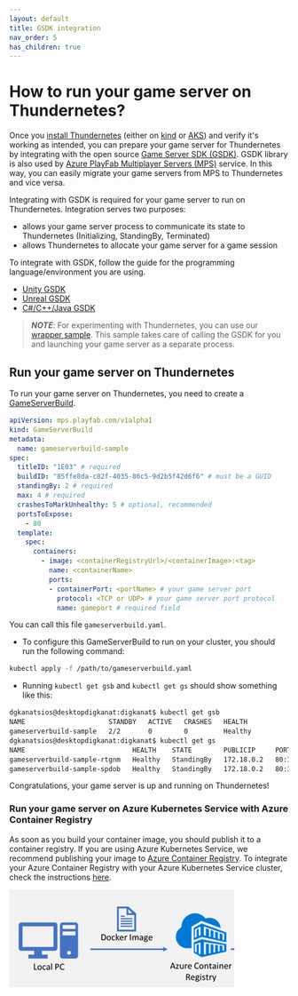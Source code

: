 ```yaml
---
layout: default
title: GSDK integration
nav_order: 5
has_children: true
---
```


# How to run your game server on Thundernetes?

Once you [install Thundernetes](quickstart/installing-thundernetes.md) (either on [kind](quickstart/installing-kind.md) or [AKS](quickstart/installing-aks.md)) and verify it's working as intended, you can prepare your game server for Thundernetes by integrating with the open source [Game Server SDK (GSDK)](https://github.com/playfab/gsdk). GSDK library is also used by [Azure PlayFab Multiplayer Servers (MPS)](https://docs.microsoft.com/gaming/playfab/features/multiplayer/servers/) service. In this way, you can easily migrate your game servers from MPS to Thundernetes and vice versa.

Integrating with GSDK is required for your game server to run on Thundernetes. Integration serves two purposes:
- allows your game server process to communicate its state to Thundernetes (Initializing, StandingBy, Terminated)
- allows Thundernetes to allocate your game server for a game session

To integrate with GSDK, follow the guide for the programming language/environment you are using.

- [Unity GSDK](unity.md)
- [Unreal GSDK](unreal.md)
- [C#/C++/Java GSDK](csharpcppjava.md)

> **_NOTE_**: For experimenting with Thundernetes, you can use our [wrapper sample](../howtos/usingwrapper.md). This sample takes care of calling the GSDK for you and launching your game server as a separate process.

## Run your game server on Thundernetes

To run your game server on Thundernetes, you need to create a [GameServerBuild](../gameserverbuild.md).

```yaml
apiVersion: mps.playfab.com/v1alpha1
kind: GameServerBuild
metadata:
  name: gameserverbuild-sample
spec:
  titleID: "1E03" # required
  buildID: "85ffe8da-c82f-4035-86c5-9d2b5f42d6f6" # must be a GUID
  standingBy: 2 # required
  max: 4 # required
  crashesToMarkUnhealthy: 5 # optional, recommended
  portsToExpose:
    - 80
  template:
    spec:
      containers:
        - image: <containerRegistryUrl>/<containerImage>:<tag>
          name: <containerName>
          ports:
          - containerPort: <portName> # your game server port
            protocol: <TCP or UDP> # your game server port protocol
            name: gameport # required field
```

You can call this file `gameserverbuild.yaml`.

- To configure this GameServerBuild to run on your cluster, you should run the following command:

```bash
kubectl apply -f /path/to/gameserverbuild.yaml
```

- Running `kubectl get gsb` and `kubectl get gs` should show something like this:

```bash
dgkanatsios@desktopdigkanat:digkanat$ kubectl get gsb
NAME                     STANDBY   ACTIVE   CRASHES   HEALTH
gameserverbuild-sample   2/2       0        0         Healthy
dgkanatsios@desktopdigkanat:digkanat$ kubectl get gs
NAME                           HEALTH    STATE        PUBLICIP     PORTS      SESSIONID
gameserverbuild-sample-rtgnm   Healthy   StandingBy   172.18.0.2   80:14913
gameserverbuild-sample-spdob   Healthy   StandingBy   172.18.0.2   80:14208
```

Congratulations, your game server is up and running on Thundernetes!

### Run your game server on Azure Kubernetes Service with Azure Container Registry

As soon as you build your container image, you should publish it to a container registry. If you are using Azure Kubernetes Service, we recommend publishing your image to [Azure Container Registry](https://docs.microsoft.com/azure/container-registry/). To integrate your Azure Container Registry with your Azure Kubernetes Service cluster, check the instructions [here](https://docs.microsoft.com/azure/aks/cluster-container-registry-integration).

[![Azure Container Registry](../assets/images/acr.png)](../assets/images/acr.png)
